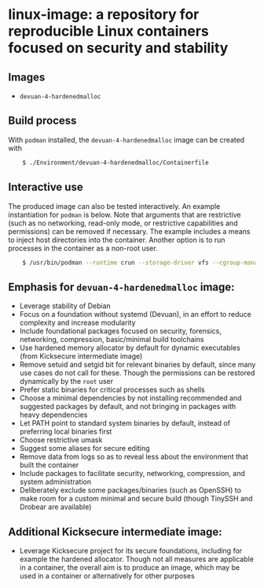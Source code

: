 # linux-image: a repository for reproducible Linux containers focused on security and stability

## Images

- `devuan-4-hardenedmalloc`

## Build process

With `podman` installed, the `devuan-4-hardenedmalloc` image can be created with

```bash
    $ ./Environment/devuan-4-hardenedmalloc/Containerfile
```

## Interactive use

The produced image can also be tested interactively. An example
instantiation for `podman` is below.  Note that arguments that are
restrictive (such as no networking, read-only mode, or restrictive
capabilities and permissions) can be removed if necessary. The example
includes a means to inject host directories into the container. Another
option is to run processes in the container as a non-root user.

```bash
    $ /usr/bin/podman --runtime crun --storage-driver vfs --cgroup-manager=cgroupfs --events-backend file run --interactive --tty --rm --pull never --rm --quiet --name devuan-4-hardenedmalloc --cpus 1 --label=name=devuan-4-hardenedmalloc --hostname devuan-4-hardenedmalloc --no-hosts --cap-drop ALL --security-opt no-new-privileges --mount type=bind,source=/opt,target=/opt/host --tz Universal --env TZ=Universal --env TERM=vt220 --volume /opt:/opt/host2 --detach-keys 'ctrl-^,ctrl-^' --read-only --network none -- intensity/linux-image:devuan-4-hardenedmalloc
```

## Emphasis for `devuan-4-hardenedmalloc` image:

- Leverage stability of Debian
- Focus on a foundation without systemd (Devuan), in an effort to reduce complexity and increase modularity
- Include foundational packages focused on security, forensics, networking, compression, basic/minimal build toolchains
- Use hardened memory allocator by default for dynamic executables (from Kicksecure intermediate image)
- Remove setuid and setgid bit for relevant binaries by default, since many use cases do not call for these. Though the permissions can be restored dynamically by the `root` user
- Prefer static binaries for critical processes such as shells
- Choose a minimal dependencies by not installing recommended and suggested packages by default, and not bringing in packages with heavy dependencies
- Let PATH point to standard system binaries by default, instead of preferring local binaries first
- Choose restrictive umask
- Suggest some aliases for secure editing
- Remove data from logs so as to reveal less about the environment that built the container
- Include packages to facilitate security, networking, compression, and system administration
- Deliberately exclude some packages/binaries (such as OpenSSH) to make room for a custom minimal and secure build (though TinySSH and Drobear are available)

## Additional Kicksecure intermediate image:
- Leverage Kicksecure project for its secure foundations, including for example the hardened allocator. Though not all measures are applicable in a container, the overall aim is to produce an image, which may be used in a container or alternatively for other purposes
